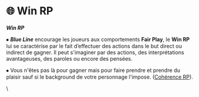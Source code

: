 # 🌐 Win RP

_**Win RP**_



⦁ _**Blue Line**_ encourage les joueurs aux comportements **Fair Play**, le **Win RP** lui se caractérise par le fait d’effectuer des actions dans le but direct ou indirect de gagner. Il peut s'imaginer par des actions, des interprétations avantageuses, des paroles ou encore des pensées.&#x20;

⦁ Vous n'êtes pas là pour gagner mais pour faire prendre et prendre du plaisir sauf si le background de votre personnage l'impose. ([Cohérence RP](../../../../reglement/reglement/five-m/politiques-en-matiere-de-jeux-de-role/incoherence-rp.md)).

\
